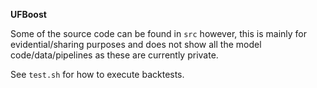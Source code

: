 **UFBoost**

Some of the source code can be found in `src` however, this is mainly for evidential/sharing purposes and does not show all the model code/data/pipelines as these are currently private. 

See `test.sh` for how to execute backtests. 

